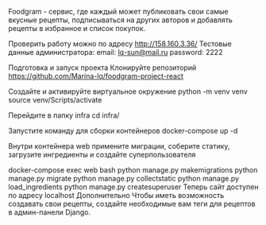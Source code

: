 Foodgram - сервис, где каждый может публиковать свои самые вкусные рецепты, 
подписываться на других авторов и добавлять рецепты в избранное и список покупок.

Проверить работу можно по адресу http://158.160.3.36/
Тестовые данные администратора: email: lq-sun@mail.ru password: 2222

Подготовка и запуск проекта
Клонируйте репозиторий
https://github.com/Marina-lq/foodgram-project-react

Создайте и активируйте виртуальное окружение
python -m venv venv
source venv/Scripts/activate

Перейдите в папку infra
cd infra/

Запустите команду для сборки контейнеров
docker-compose up -d

Внутри контейнера web примените миграции, 
соберите статику, 
загрузите ингредиенты и создайте суперпользователя

docker-compose exec web bash
python manage.py makemigrations
python manage.py migrate
python manage.py collectstatic
python manage.py load_ingredients
python manage.py createsuperuser
Теперь сайт доступен по адресу localhost
Дополнительно
Чтобы иметь возможность создавать свои рецепты, 
создайте необходимые вам теги для рецептов в админ-панели Django.
